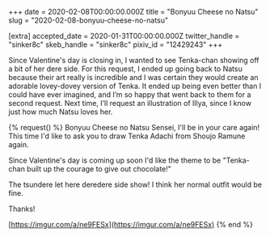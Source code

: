 +++
date = 2020-02-08T00:00:00.000Z
title = "Bonyuu Cheese no Natsu"
slug = "2020-02-08-bonyuu-cheese-no-natsu"

[extra]
accepted_date = 2020-01-31T00:00:00.000Z
twitter_handle = "sinker8c"
skeb_handle = "sinker8c"
pixiv_id = "12429243"
+++

Since Valentine's day is closing in, I wanted to see Tenka-chan showing off a bit of her dere side. For this request, I ended up going back to Natsu because their art really is incredible and I was certain they would create an adorable lovey-dovey version of Tenka. It ended up being even better than I could have ever imagined, and I’m so happy that went back to them for a second request. Next time, I’ll request an illustration of Illya, since I know just how much Natsu loves her.

{% request() %}
Bonyuu Cheese no Natsu Sensei, I'll be in your care again! This time I'd like to ask you to draw Tenka Adachi from Shoujo Ramune again.

Since Valentine's day is coming up soon I'd like the theme to be "Tenka-chan built up the courage to give out chocolate!"

The tsundere let here deredere side show! I think her normal outfit would be fine.

Thanks! 

[https://imgur.com/a/ne9FESx](https://imgur.com/a/ne9FESx)
{% end %}
